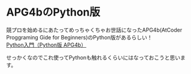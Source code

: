 # APG4bのPython版

競プロを始めるにあたってめっちゃくちゃお世話になったAPG4b(AtCoder Proggraming Gide for Beginners)のPython版があるらしい！  
[Python入門（Python版 APG4b）](https://qiita.com/saba/items/b9418d7b54cce4b106e4)

せっかくなのでこれ使ってPythonも触れるくらいにはなっておこうと思います。
